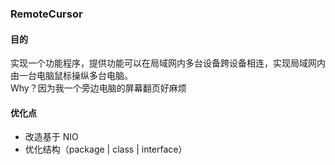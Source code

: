 ### RemoteCursor

#### 目的
实现一个功能程序，提供功能可以在局域网内多台设备跨设备相连，实现局域网内由一台电脑鼠标操纵多台电脑。  
Why？因为我一个旁边电脑的屏幕翻页好麻烦


#### 优化点
- 改造基于 NIO
- 优化结构（package | class | interface）